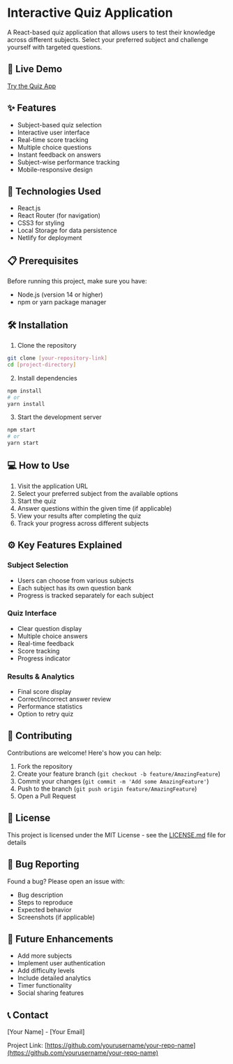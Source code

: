 # Interactive Quiz Application

A React-based quiz application that allows users to test their knowledge across different subjects. Select your preferred subject and challenge yourself with targeted questions.

## 🌟 Live Demo

[Try the Quiz App](https://jocular-frangipane-a12382.netlify.app/)

## ✨ Features

- Subject-based quiz selection
- Interactive user interface
- Real-time score tracking
- Multiple choice questions
- Instant feedback on answers
- Subject-wise performance tracking
- Mobile-responsive design

## 🚀 Technologies Used

- React.js
- React Router (for navigation)
- CSS3 for styling
- Local Storage for data persistence
- Netlify for deployment

## 📋 Prerequisites

Before running this project, make sure you have:
- Node.js (version 14 or higher)
- npm or yarn package manager

## 🛠️ Installation

1. Clone the repository
```bash
git clone [your-repository-link]
cd [project-directory]
```

2. Install dependencies
```bash
npm install
# or
yarn install
```

3. Start the development server
```bash
npm start
# or
yarn start
```

## 💻 How to Use

1. Visit the application URL
2. Select your preferred subject from the available options
3. Start the quiz
4. Answer questions within the given time (if applicable)
5. View your results after completing the quiz
6. Track your progress across different subjects

## ⚙️ Key Features Explained

### Subject Selection
- Users can choose from various subjects
- Each subject has its own question bank
- Progress is tracked separately for each subject

### Quiz Interface
- Clear question display
- Multiple choice answers
- Real-time feedback
- Score tracking
- Progress indicator

### Results & Analytics
- Final score display
- Correct/incorrect answer review
- Performance statistics
- Option to retry quiz

## 🤝 Contributing

Contributions are welcome! Here's how you can help:

1. Fork the repository
2. Create your feature branch (`git checkout -b feature/AmazingFeature`)
3. Commit your changes (`git commit -m 'Add some AmazingFeature'`)
4. Push to the branch (`git push origin feature/AmazingFeature`)
5. Open a Pull Request

## 📝 License

This project is licensed under the MIT License - see the [LICENSE.md](LICENSE.md) file for details

## 🐛 Bug Reporting

Found a bug? Please open an issue with:
- Bug description
- Steps to reproduce
- Expected behavior
- Screenshots (if applicable)

## 🔮 Future Enhancements

- Add more subjects
- Implement user authentication
- Add difficulty levels
- Include detailed analytics
- Timer functionality
- Social sharing features

## 📞 Contact

[Your Name] - [Your Email]

Project Link: [https://github.com/yourusername/your-repo-name](https://github.com/yourusername/your-repo-name)

